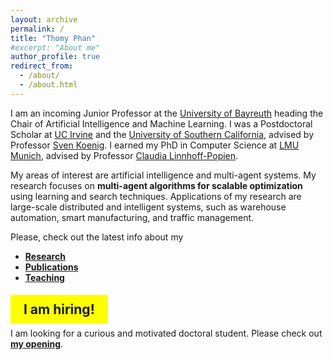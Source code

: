 ```yaml
---
layout: archive
permalink: /
title: "Thomy Phan"
#excerpt: "About me"
author_profile: true
redirect_from: 
  - /about/
  - /about.html
---
```


I am an incoming Junior Professor at the [University of Bayreuth](https://www.uni-bayreuth.de/en) heading the Chair of Artificial Intelligence and Machine Learning. I was a Postdoctoral Scholar at [UC Irvine](https://uci.edu) and the [University of Southern California](https://www.usc.edu), advised by Professor [Sven Koenig](https://idm-lab.org). I earned my PhD in Computer Science at [LMU Munich](https://www.lmu.de/en/index.html), advised by Professor [Claudia Linnhoff-Popien](https://www.mobile.ifi.lmu.de/team/claudia-linnhoff-popien/).

My areas of interest are artificial intelligence and multi-agent systems. My research focuses on **multi-agent algorithms for scalable optimization** using learning and search techniques. Applications of my research are large-scale distributed and intelligent systems, such as warehouse automation, smart manufacturing, and traffic management.

Please, check out the latest info about my
* [**Research**](https://thomyphan.github.io/research/)
* [**Publications**](https://thomyphan.github.io/publications/)
* [**Teaching**](https://thomyphan.github.io/teaching/)

<h2><span style="background-color: #FFFF00; padding-left:1em; padding-right:1em; padding-top:0.5em; padding-bottom:0.5em;">I am hiring!</span></h2>

I am looking for a curious and motivated doctoral student. Please check out [**my opening**](https://thomyphan.github.io/open_positions/).